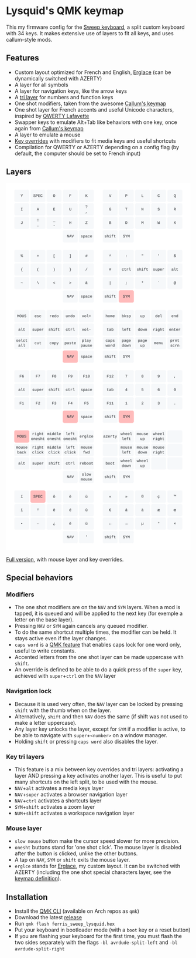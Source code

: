 # Lysquid's QMK keymap

This my firmware config for the [Sweep keyboard][sweep], a split custom keyboard with 34 keys. It makes extensive use of layers to fit all keys, and uses callum-style mods.

[sweep]: https://github.com/davidphilipbarr/Sweep

## Features

- Custom layout optimized for French and English, [Erglace][erglace] (can be dynamically switched with AZERTY)
- A layer for all symbols
- A layer for navigation keys, like the arrow keys
- A [tri layer][tri layer] for numbers and function keys
- One shot modifiers, taken from the awesome [Callum's keymap][callum]
- One shot layer for French accents and useful Unicode characters, inspired by [QWERTY Lafayette][lafayette]
- Swapper keys to emulate Alt+Tab like behaviors with one key, once again from [Callum's keymap][callum]
- A layer to emulate a mouse
- [Key overrides][key overrides] with modifiers to fit media keys and useful shortcuts
- Compilation for QWERTY or AZERTY depending on a config flag (by default, the computer should be set to French input)

[erglace]: https://github.com/Lysquid/Erglace
[tri layer]: https://docs.qmk.fm/features/tri_layer
[callum]: https://github.com/qmk/qmk_firmware/tree/user-keymaps-still-present/users/callum
[lafayette]: https://qwerty-lafayette.org/
[key overrides]: https://docs.qmk.fm/features/key_overrides

## Layers

![keymap][keymap]

[Full version][keymap-full], with mouse layer and key overrides.

[keymap]: keymap.svg
[keymap-full]: https://raw.githubusercontent.com/Lysquid/qmk_keymap/lysquid/keymap_full.svg

## Special behaviors

### Modifiers

- The one shot modifiers are on the `NAV` and `SYM` layers. When a mod is tapped, it is queued and will be applied to the next key (for exemple a letter on the base layer).
- Pressing `NAV` or `SYM` again cancels any queued modifier.
- To do the same shortcut multiple times, the modifier can be held. It stays active even if the layer changes.
- `caps word` is a [QMK feature][caps word] that enables caps lock for one word only, useful to write constants.
- Accented letters from the one shot layer can be made uppercase with `shift`.
- An override is defined to be able to do a quick press of the `super` key, achieved with `super`+`ctrl` on the `NAV` layer

[caps word]: https://docs.qmk.fm/#/feature_caps_word

### Navigation lock

- Because it is used very often, the `NAV` layer can be locked by pressing `shift` with the thumb when on the layer.
- Alternatively, `shift` and then `NAV` does the same (if shift was not used to make a letter uppercase).
- Any layer key unlocks the layer, except for `SYM` if a modifier is active, to be able to navigate with `super`+`<number>` on a window manager.
- Holding `shift` or pressing `caps word` also disables the layer.

### Key tri layers

- This feature is a mix between key overrides and tri layers: activating a layer AND pressing a key activates another layer. This is useful to put many shortcuts on the left split, to be used with the mouse.
- `NAV`+`alt` activates a media keys layer
- `NAV`+`super` activates a browser navigation layer
- `NAV`+`ctrl` activates a shortcuts layer
- `SYM`+`shift` activates a zoom layer
- `NUM`+`shift` activates a workspace navigation layer

### Mouse layer

- `slow mouse` button make the cursor speed slower for more precision.
- `onesht` buttons stand for 'one shot click'. The mouse layer is disabled after the button is clicked, unlike the other buttons.
- A tap on `NAV`, `SYM` or `shift` exits the mouse layer.
- `erglce` stands for [Erglace][erglace], my custom layout. It can be switched with AZERTY (including the one shot special characters layer, see the [keymap definition][keymap.c]).

[keymap.c]: keyboards/ferris/keymaps/lysquid/keymap.c

## Installation

- Install the [QMK CLI][qmk cli] (available on Arch repos as `qmk`)
- Download the latest [release][releases]
- Run `qmk flash ferris_sweep_lysquid.hex`
- Put your keyboard in bootloader mode (with a `boot` key or a reset button)
- If you are flashing your keyboard for the first time, you must flash the two sides separately with the flags `-bl avrdude-split-left` and `-bl avrdude-split-right`

[qmk cli]: https://docs.qmk.fm/#/newbs_getting_started?id=set-up-your-environment
[releases]: /releases
